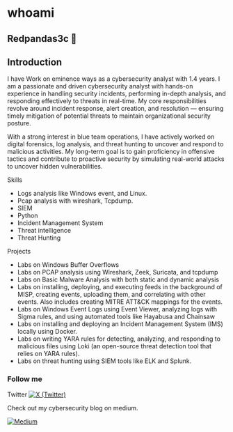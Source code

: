# whoami
## Redpandas3c 🐼

## Introduction 
I have Work on eminence ways as a cybersecurity analyst with 1.4 years. I am a passionate and driven cybersecurity analyst with hands-on experience in handling security incidents, performing in-depth analysis, and responding effectively to threats in real-time. My core responsibilities revolve around incident response, alert creation, and resolution — ensuring timely mitigation of potential threats to maintain organizational security posture.

With a strong interest in blue team operations, I have actively worked on digital forensics, log analysis, and threat hunting to uncover and respond to malicious activities. My long-term goal is to gain proficiency in offensive tactics and contribute to proactive security by simulating real-world attacks to uncover hidden vulnerabilities.

Skills 
- Logs analysis like Windows event, and Linux.
- Pcap analysis with wireshark, Tcpdump.
- SIEM
- Python
- Incident Management System
- Threat intelligence
- Threat Hunting

Projects 
- Labs on Windows Buffer Overflows
- Labs on PCAP analysis using Wireshark, Zeek, Suricata, and tcpdump
- Labs on Basic Malware Analysis with both static and dynamic analysis
- Labs on installing, deploying, and executing feeds in the background of MISP, creating events, uploading them, and correlating with other events. Also includes creating MITRE ATT&CK mappings for the events.
- Labs on Windows Event Logs using Event Viewer, analyzing logs with Sigma rules, and using automated tools like Hayabusa and Chainsaw
- Labs on installing and deploying an Incident Management System (IMS) locally using Docker.
- Labs on writing YARA rules for detecting, analyzing, and responding to malicious files using Loki (an open-source threat detection tool that relies on YARA rules).
- Labs on threat hunting using SIEM tools like ELK and Splunk.


### Follow me 
Twitter
[![X (Twitter)](https://img.shields.io/badge/X-@St3ealthsec-1DA1F2?style=flat&logo=twitter&logoColor=white)](https://x.com/St3ealthsec)

Check out my cybersecurity blog on medium. 

[![Medium](https://img.shields.io/badge/Medium-@youfanlimboo-black?style=flat&logo=medium&logoColor=white)](https://medium.com/@youfanlimboo)
